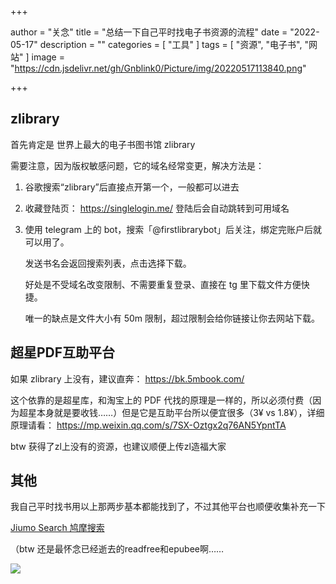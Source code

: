 +++

author = "关念"
title = "总结一下自己平时找电子书资源的流程"
date = "2022-05-17"
description = ""
categories = [
    "工具"
]
tags = [
    "资源",
    "电子书",
    "网站"
]
image = "https://cdn.jsdelivr.net/gh/Gnblink0/Picture/img/20220517113840.png"

+++



## zlibrary

首先肯定是 世界上最大的电子书图书馆 zlibrary

需要注意，因为版权敏感问题，它的域名经常变更，解决方法是：

1. 谷歌搜索“zlibrary”后直接点开第一个，一般都可以进去

2. 收藏登陆页： https://singlelogin.me/  登陆后会自动跳转到可用域名

3. 使用 telegram 上的 bot，搜索「@firstlibrarybot」后关注，绑定完账户后就可以用了。

   发送书名会返回搜索列表，点击选择下载。

   好处是不受域名改变限制、不需要重复登录、直接在 tg 里下载文件方便快捷。

   唯一的缺点是文件大小有 50m 限制，超过限制会给你链接让你去网站下载。



## 超星PDF互助平台

如果 zlibrary 上没有，建议直奔： https://bk.5mbook.com/ 

这个依靠的是超星库，和淘宝上的 PDF 代找的原理是一样的，所以必须付费（因为超星本身就是要收钱……）但是它是互助平台所以便宜很多（3¥ vs 1.8¥），详细原理请看： https://mp.weixin.qq.com/s/7SX-Oztgx2q76AN5YpntTA 

btw 获得了zl上没有的资源，也建议顺便上传zl造福大家 <img src="https://media.cmx.edu.kg/custom_emojis/images/000/067/595/original/3af17a12cb968ac9.png" alt="" style="zoom:20%;" /> 



## 其他

我自己平时找书用以上那两步基本都能找到了，不过其他平台也顺便收集补充一下

[Jiumo Search 鸠摩搜索 ](https://www.jiumodiary.com/)



（btw 还是最怀念已经逝去的readfree和epubee啊……

![](https://cdn.jsdelivr.net/gh/Gnblink0/Picture/img/20220517114025.png)
